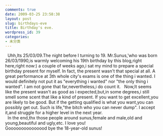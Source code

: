 ```yaml
---
comments: true
date: 2009-03-25 23:58:38
layout: post
slug: birthdays-eve
title: Birthday's eve.
wordpress_id: 39
categories:
- 未分类
---
```


  Uhh,Its 25/03/09.The night before I turning to 19. Mr.Sunus,'who was born 26/03/1990,is warmly welcoming his 19th birthday by this blog,right here,right now:) a couple of weeks ago,i sat my mind to prepare a special birthday present for myself. In fact, the present wasn't that special at all. A great performance at 3th whole city's exams is one of the thing i wanted. I would definitely not put it as "everything i wanted" nor "the only thing i wanted". I am not gone that far,nevertheless,i do count it.   Now,It seems like the present wasn't as good as i expected,but,in some degrees,i still smell some scent that like a kind of present. If you want to get excellent,you are likely to be good. But if the getting qualified is what you want,you can possibly get out. Such is life,"the bitch who you can never dump". I accept it,and struggle for a higher level in the next year.     
  In the end,thx those people around sunus,female and male,old and young,beautiful and ugly,etc. I love you!  
Gooooooooooooood bye the 18-year-old sunus!  

